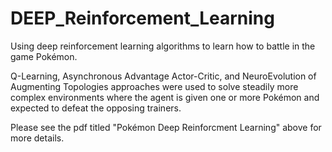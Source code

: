 # DEEP_Reinforcement_Learning
Using deep reinforcement learning algorithms to learn how to battle in the game Pokémon. 

Q-Learning, Asynchronous Advantage Actor-Critic, and NeuroEvolution of Augmenting Topologies approaches were used to solve steadily more complex environments where the agent is given one or more Pokémon and expected to defeat the opposing trainers. 

Please see the pdf titled "Pokémon Deep Reinforcment Learning" above for more details. 
